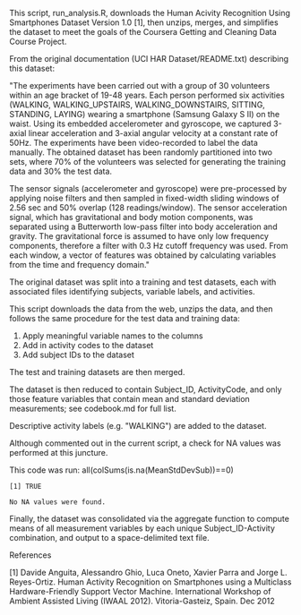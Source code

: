 
This script, run_analysis.R, downloads the Human Acivity Recognition Using Smartphones Dataset Version 1.0 [1], then unzips,  merges, and simplifies the dataset to meet the goals of the Coursera Getting and Cleaning Data Course Project.

From the original documentation (UCI HAR Dataset/README.txt) describing this dataset: 

"The experiments have been carried out with a group of 30 volunteers within an age bracket of 19-48 years. Each person performed six activities (WALKING, WALKING_UPSTAIRS, WALKING_DOWNSTAIRS, SITTING, STANDING, LAYING) wearing a smartphone (Samsung Galaxy S II) on the waist. Using its embedded accelerometer and gyroscope, we captured 3-axial linear acceleration and 3-axial angular velocity at a constant rate of 50Hz. The experiments have been video-recorded to label the data manually. The obtained dataset has been randomly partitioned into two sets, where 70% of the volunteers was selected for generating the training data and 30% the test data. 

The sensor signals (accelerometer and gyroscope) were pre-processed by applying noise filters and then sampled in fixed-width sliding windows of 2.56 sec and 50% overlap (128 readings/window). The sensor acceleration signal, which has gravitational and body motion components, was separated using a Butterworth low-pass filter into body acceleration and gravity. The gravitational force is assumed to have only low frequency components, therefore a filter with 0.3 Hz cutoff frequency was used. From each window, a vector of features was obtained by calculating variables from the time and frequency domain."

The original dataset was split into a training and test datasets, each with associated files identifying subjects, variable labels, and activities.

This script downloads the data from the web, unzips the data, and then follows the same procedure for the test data and training data:

1) Apply meaningful variable names to the columns
2) Add in activity codes to the dataset   
3) Add subject IDs to the dataset

The test and training datasets are then merged. 

The dataset is then reduced to contain Subject_ID, ActivityCode, and only those feature variables that contain mean and standard deviation measurements; see codebook.md for full list. 

Descriptive activity labels (e.g. "WALKING") are added to the dataset.

Although commented out in the current script, a check for NA values was performed at this juncture. 

This code was run: 
    all(colSums(is.na(MeanStdDevSub))==0)
    
    [1] TRUE 
    
    No NA values were found.

Finally, the dataset was consolidated via the aggregate function to compute means of all measurement variables by each unique Subject_ID-Activity combination, and output to a space-delimited text file.

References

[1] Davide Anguita, Alessandro Ghio, Luca Oneto, Xavier Parra and Jorge L. Reyes-Ortiz. Human Activity Recognition on Smartphones using a Multiclass Hardware-Friendly Support Vector Machine. International Workshop of Ambient Assisted Living (IWAAL 2012). Vitoria-Gasteiz, Spain. Dec 2012


